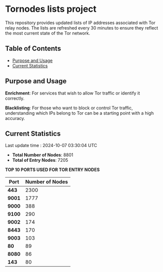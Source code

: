 # Tornodes lists project

This repository provides updated lists of IP addresses associated with Tor relay nodes. The lists are refreshed every 30 minutes to ensure they reflect the most current state of the Tor network.

## Table of Contents

- [Purpose and Usage](#purpose-and-usage)
- [Current Statistics](#current-statistics)


## Purpose and Usage

**Enrichment**: For services that wish to allow Tor traffic or identify it correctly.

**Blacklisting**: For those who want to block or control Tor traffic, understanding which IPs belong to Tor can be a starting point with a high accuracy.

## Current Statistics

Last update time : 2024-10-07 03:30:04 UTC

- **Total Number of Nodes**: 8801
- **Total of Entry Nodes**: 7205

**TOP 10 PORTS USED FOR TOR ENTRY NODES**

| **Port** | **Number of Nodes** |
|------|-----------------|
| **443**   | 2300  |
| **9001**   | 1777  |
| **9000**   | 388  |
| **9100**   | 290  |
| **9002**   | 174  |
| **8443**   | 170  |
| **9003**   | 103  |
| **80**   | 89  |
| **8080**   | 86  |
| **143**   | 80  |

